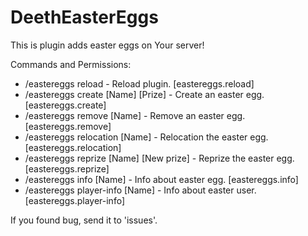 # DeethEasterEggs

This is plugin adds easter eggs on Your server!

Commands and Permissions:
- /eastereggs reload - Reload plugin. [eastereggs.reload]
- /eastereggs create [Name] [Prize] - Create an easter egg. [eastereggs.create]
- /eastereggs remove [Name] - Remove an easter egg. [eastereggs.remove]
- /eastereggs relocation [Name] - Relocation the easter egg. [eastereggs.relocation]
- /eastereggs reprize [Name] [New prize] - Reprize the easter egg. [eastereggs.reprize]
- /eastereggs info [Name] - Info about easter egg. [eastereggs.info]
- /eastereggs player-info [Name] - Info about easter user. [eastereggs.player-info]

If you found bug, send it to 'issues'.
